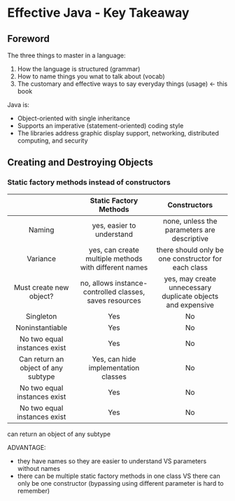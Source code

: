 # Effective Java - Key Takeaway

## Foreword
The three things to master in a language:
1. How the language is structured (grammar)
2. How to name things you wnat to talk about (vocab)
3. The customary and effective ways to say everyday things (usage) <- this book

Java is:
- Object-oriented with single inheritance
- Supports an imperative (statement-oriented) coding style
- The libraries address graphic display support, networking, distributed computing, and security

## Creating and Destroying Objects
### Static factory methods instead of constructors
|   | Static Factory Methods  | Constructors|
| :------------: | :------------: | :------------: |
| Naming | yes, easier to understand  | none, unless the parameters are descriptive |
| Variance | yes, can create multiple methods with different names  | there should only be one constructor for each class |
| Must create new object? | no, allows instance-controlled classes, saves resources | yes, may create unnecessary duplicate objects and expensive  |
| Singleton | Yes | No |
| Noninstantiable | Yes | No |
| No two equal instances exist | Yes | No |
| Can return an object of any subtype | Yes, can hide implementation classes | No |
| No two equal instances exist | Yes | No |
| No two equal instances exist | Yes | No |
can return an object of any subtype


ADVANTAGE:
- they have names so they are easier to understand VS parameters without names
- there can be multiple static factory methods in one class VS there can only be one constructor (bypassing using different parameter is hard to remember)
